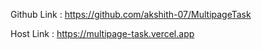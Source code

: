 Github Link : https://github.com/akshith-07/MultipageTask

Host Link : https://multipage-task.vercel.app

